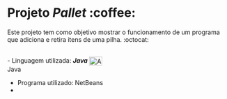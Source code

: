<h1>Projeto <i>Pallet</i> :coffee:</h1>

Este projeto tem como objetivo mostrar o funcionamento de um programa que adiciona e retira itens de uma pilha. :octocat:

<div style="display: inline_block"><br>
  - Linguagem utilizada: <i><b>Java</b></i>
     <img height="20" width="30" align="center" alt="Amanda-C++" src="https://img.icons8.com/material/344/java-coffee-cup-logo.svg">
</div>Java 

- Programa utilizado: NetBeans
- 

